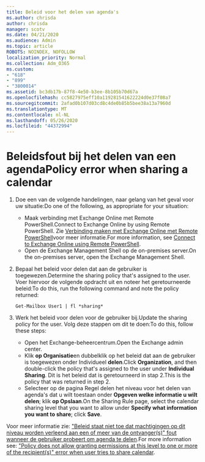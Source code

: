 ```yaml
---
title: Beleid voor het delen van agenda's
ms.author: chrisda
author: chrisda
manager: scotv
ms.date: 04/21/2020
ms.audience: Admin
ms.topic: article
ROBOTS: NOINDEX, NOFOLLOW
localization_priority: Normal
ms.collection: Adm_O365
ms.custom:
- "618"
- "899"
- "3800014"
ms.assetid: bc3db17b-87f8-4e50-b3ee-8b105b70d67a
ms.openlocfilehash: cc5827975eff10a119281541622224d0e37f08a7
ms.sourcegitcommit: 2afad0b107d03cd8c4de0b85b5bee38a13a7960d
ms.translationtype: MT
ms.contentlocale: nl-NL
ms.lasthandoff: 05/26/2020
ms.locfileid: "44372994"
---
```

# <a name="policy-error-when-sharing-a-calendar"></a><span data-ttu-id="ac220-102">Beleidsfout bij het delen van een agenda</span><span class="sxs-lookup"><span data-stu-id="ac220-102">Policy error when sharing a calendar</span></span>

1. <span data-ttu-id="ac220-103">Doe een van de volgende handelingen, naar gelang van het geval voor uw situatie:</span><span class="sxs-lookup"><span data-stu-id="ac220-103">Do one of the following, as appropriate for your situation:</span></span>
    - <span data-ttu-id="ac220-104">Maak verbinding met Exchange Online met Remote PowerShell.</span><span class="sxs-lookup"><span data-stu-id="ac220-104">Connect to Exchange Online by using Remote PowerShell.</span></span> <span data-ttu-id="ac220-105">Zie [Verbinding maken met Exchange Online met Remote PowerShell](https://technet.microsoft.com/library/jj984289%28v=exchg.160%29.aspx)voor meer informatie.</span><span class="sxs-lookup"><span data-stu-id="ac220-105">For more information, see [Connect to Exchange Online using Remote PowerShell](https://technet.microsoft.com/library/jj984289%28v=exchg.160%29.aspx).</span></span>
    - <span data-ttu-id="ac220-106">Open de Exchange Management Shell op de on-premises server.</span><span class="sxs-lookup"><span data-stu-id="ac220-106">On the on-premises server, open the Exchange Management Shell.</span></span>
2. <span data-ttu-id="ac220-107">Bepaal het beleid voor delen dat aan de gebruiker is toegewezen.</span><span class="sxs-lookup"><span data-stu-id="ac220-107">Determine the sharing policy that's assigned to the user.</span></span> <span data-ttu-id="ac220-108">Voer hiervoor de volgende opdracht uit en noteer het geretourneerde beleid:</span><span class="sxs-lookup"><span data-stu-id="ac220-108">To do this, run the following command and note the policy returned:</span></span>

    `
    Get-Mailbox User1 | fl *sharing*
    `

3. <span data-ttu-id="ac220-109">Werk het beleid voor delen voor de gebruiker bij.</span><span class="sxs-lookup"><span data-stu-id="ac220-109">Update the sharing policy for the user.</span></span> <span data-ttu-id="ac220-110">Volg deze stappen om dit te doen:</span><span class="sxs-lookup"><span data-stu-id="ac220-110">To do this, follow these steps:</span></span>
    - <span data-ttu-id="ac220-111">Open het Exchange-beheercentrum.</span><span class="sxs-lookup"><span data-stu-id="ac220-111">Open the Exchange admin center.</span></span>
    - <span data-ttu-id="ac220-112">Klik **op Organisatie**en dubbelklik op het beleid dat aan de gebruiker is toegewezen onder Individueel **delen**.</span><span class="sxs-lookup"><span data-stu-id="ac220-112">Click **Organization**, and then double-click the policy that's assigned to the user under **Individual Sharing**.</span></span> <span data-ttu-id="ac220-113">Dit is het beleid dat is geretourneerd in stap 2.</span><span class="sxs-lookup"><span data-stu-id="ac220-113">This is the policy that was returned in step 2.</span></span>
    - <span data-ttu-id="ac220-114">Selecteer op de pagina Regel delen het niveau voor het delen van agenda's dat u wilt toestaan onder **Opgeven welke informatie u wilt delen**; klik **op Opslaan**.</span><span class="sxs-lookup"><span data-stu-id="ac220-114">On the Sharing Rule page, select the calendar sharing level that you want to allow under **Specify what information you want to share**; click **Save**.</span></span>

<span data-ttu-id="ac220-115">Voor meer informatie zie: ["Beleid staat niet toe dat machtigingen op dit niveau worden verleend aan een of meer van de ontvanger(s)" fout wanneer de gebruiker probeert om agenda te delen](https://docs.microsoft.com/exchange/troubleshoot/calendar-sharing/policy-permissions-issue).</span><span class="sxs-lookup"><span data-stu-id="ac220-115">For more information see: ["Policy does not allow granting permissions at this level to one or more of the recipient(s)" error when user tries to share calendar](https://docs.microsoft.com/exchange/troubleshoot/calendar-sharing/policy-permissions-issue).</span></span>
